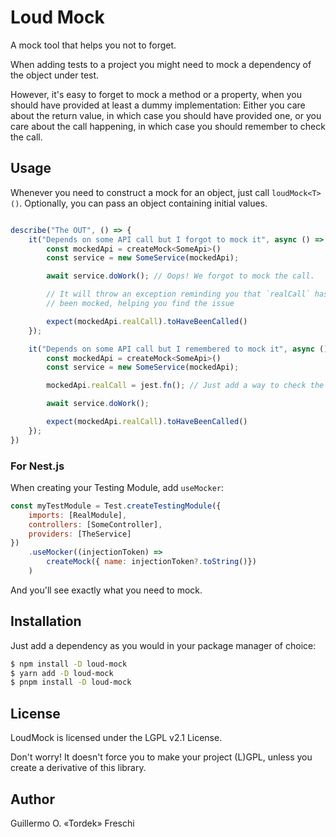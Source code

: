 # Loud Mock

A mock tool that helps you not to forget.

When adding tests to a project you might need to mock a dependency of the object
under test.

However, it's easy to forget to mock a method or a property, when you should
have provided at least a dummy implementation: Either you care about the
return value, in which case you should have provided one, or you care about the
call happening, in which case you should remember to check the call.

## Usage

Whenever you need to construct a mock for an object, just call `loudMock<T>()`.
Optionally, you can pass an object containing initial values.

```js

describe("The OUT", () => {
    it("Depends on some API call but I forgot to mock it", async () => {
        const mockedApi = createMock<SomeApi>()
        const service = new SomeService(mockedApi);

        await service.doWork(); // Oops! We forgot to mock the call.

        // It will throw an exception reminding you that `realCall` hasn't
        // been mocked, helping you find the issue

        expect(mockedApi.realCall).toHaveBeenCalled()
    });

    it("Depends on some API call but I remembered to mock it", async () => {
        const mockedApi = createMock<SomeApi>()
        const service = new SomeService(mockedApi);

        mockedApi.realCall = jest.fn(); // Just add a way to check the mock

        await service.doWork();

        expect(mockedApi.realCall).toHaveBeenCalled()
    });
})
```


### For Nest.js

When creating your Testing Module, add `useMocker`:

```js
const myTestModule = Test.createTestingModule({
    imports: [RealModule],
    controllers: [SomeController],
    providers: [TheService]
})
    .useMocker((injectionToken) =>
        createMock({ name: injectionToken?.toString()})
    )
```

And you'll see exactly what you need to mock.

## Installation

Just add a dependency as you would in your package manager of choice:

```sh
$ npm install -D loud-mock
$ yarn add -D loud-mock
$ pnpm install -D loud-mock
```

## License

LoudMock is licensed under the LGPL v2.1 License.

Don't worry! It doesn't force you to make your project (L)GPL, unless you create
a derivative of this library.

## Author

Guillermo O. «Tordek» Freschi